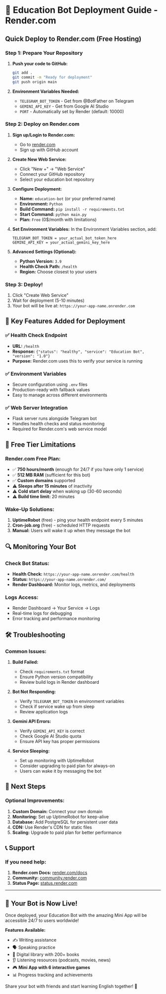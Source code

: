 # 🚀 Education Bot Deployment Guide - Render.com

## Quick Deploy to Render.com (Free Hosting)

### Step 1: Prepare Your Repository

1. **Push your code to GitHub:**
   ```bash
   git add .
   git commit -m "Ready for deployment"
   git push origin main
   ```

2. **Environment Variables Needed:**
   - `TELEGRAM_BOT_TOKEN` - Get from @BotFather on Telegram
   - `GEMINI_API_KEY` - Get from Google AI Studio
   - `PORT` - Automatically set by Render (default: 10000)

### Step 2: Deploy on Render.com

1. **Sign up/Login to Render.com:**
   - Go to [render.com](https://render.com)
   - Sign up with GitHub account

2. **Create New Web Service:**
   - Click "New +" → "Web Service"
   - Connect your GitHub repository
   - Select your education bot repository

3. **Configure Deployment:**
   - **Name:** `education-bot` (or your preferred name)
   - **Environment:** `Python`
   - **Build Command:** `pip install -r requirements.txt`
   - **Start Command:** `python main.py`
   - **Plan:** `Free` (0$/month with limitations)

4. **Set Environment Variables:**
   In the Environment Variables section, add:
   ```
   TELEGRAM_BOT_TOKEN = your_actual_bot_token_here
   GEMINI_API_KEY = your_actual_gemini_key_here
   ```

5. **Advanced Settings (Optional):**
   - **Python Version:** `3.9`
   - **Health Check Path:** `/health`
   - **Region:** Choose closest to your users

### Step 3: Deploy!

1. Click "Create Web Service"
2. Wait for deployment (5-10 minutes)
3. Your bot will be live at: `https://your-app-name.onrender.com`

## 🔧 Key Features Added for Deployment

### ✅ Health Check Endpoint
- **URL:** `/health`
- **Response:** `{"status": "healthy", "service": "Education Bot", "version": "1.0"}`
- **Purpose:** Render.com uses this to verify your service is running

### ✅ Environment Variables
- Secure configuration using `.env` files
- Production-ready with fallback values
- Easy to manage across different environments

### ✅ Web Server Integration
- Flask server runs alongside Telegram bot
- Handles health checks and status monitoring
- Required for Render.com's web service model

## 🚨 Free Tier Limitations

### Render.com Free Plan:
- ✅ **750 hours/month** (enough for 24/7 if you have only 1 service)
- ✅ **512 MB RAM** (sufficient for this bot)
- ✅ **Custom domains** supported
- ⚠️ **Sleeps after 15 minutes** of inactivity
- ⚠️ **Cold start delay** when waking up (30-60 seconds)
- ⚠️ **Build time limit:** 20 minutes

### Wake-Up Solutions:
1. **UptimeRobot** (free) - ping your health endpoint every 5 minutes
2. **Cron-job.org** (free) - scheduled HTTP requests
3. **Manual:** Users will wake it up when they message the bot

## 🔍 Monitoring Your Bot

### Check Bot Status:
- **Health Check:** `https://your-app-name.onrender.com/health`
- **Status:** `https://your-app-name.onrender.com/`
- **Render Dashboard:** Monitor logs, metrics, and deployments

### Logs Access:
- Render Dashboard → Your Service → Logs
- Real-time logs for debugging
- Error tracking and performance monitoring

## 🛠️ Troubleshooting

### Common Issues:

1. **Build Failed:**
   - Check `requirements.txt` format
   - Ensure Python version compatibility
   - Review build logs in Render dashboard

2. **Bot Not Responding:**
   - Verify `TELEGRAM_BOT_TOKEN` in environment variables
   - Check if service wake up from sleep
   - Review application logs

3. **Gemini API Errors:**
   - Verify `GEMINI_API_KEY` is correct
   - Check Google AI Studio quota
   - Ensure API key has proper permissions

4. **Service Sleeping:**
   - Set up monitoring with UptimeRobot
   - Consider upgrading to paid plan for always-on
   - Users can wake it by messaging the bot

## 🎯 Next Steps

### Optional Improvements:
1. **Custom Domain:** Connect your own domain
2. **Monitoring:** Set up UptimeRobot for keep-alive
3. **Database:** Add PostgreSQL for persistent user data
4. **CDN:** Use Render's CDN for static files
5. **Scaling:** Upgrade to paid plan for better performance

## 📞 Support

### If you need help:
1. **Render.com Docs:** [render.com/docs](https://render.com/docs)
2. **Community:** [community.render.com](https://community.render.com)
3. **Status Page:** [status.render.com](https://status.render.com)

---

## 🎉 Your Bot is Now Live!

Once deployed, your Education Bot with the amazing Mini App will be accessible 24/7 to users worldwide! 

**Features Available:**
- ✍️ Writing assistance
- 🗣️ Speaking practice  
- 📖 Digital library with 200+ books
- 👂 Listening resources (podcasts, movies, news)
- 🎮 **Mini App with 6 interactive games**
- 📊 Progress tracking and achievements

Share your bot with friends and start learning English together! 🌟